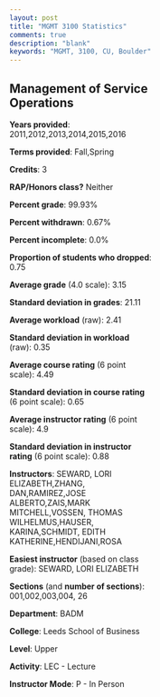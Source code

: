 ```yaml
---
layout: post
title: "MGMT 3100 Statistics"
comments: true
description: "blank"
keywords: "MGMT, 3100, CU, Boulder"
--- 
```

<head>
<script src="https://ajax.googleapis.com/ajax/libs/jquery/2.1.3/jquery.min.js"></script>
<script src="https://dl.dropboxusercontent.com/s/pc42nxpaw1ea4o9/highcharts.js?dl=0"></script>
<!-- <script src="../assets/js/highcharts.js"></script> -->
<style type="text/css">@font-face {
	font-family: "Bebas Neue";
	src: url(https://www.filehosting.org/file/details/544349/BebasNeue%20Regular.otf) format("opentype");
	}
	h1.Bebas { 
		font-family: "Bebas Neue", Verdana, Tahoma;
	}
</style>
</head>
<body>
	<div id="container" style="float: right; width: 45%; height: 88%; margin-left: 2.5%; margin-right: 2.5%;"></div>
	<script language="JavaScript">
		$(document).ready(function() {
		var chart = {type: 'column'};
		var title = {text: 'Grade Distribution'};
		var xAxis = {categories: ['A','B','C','D','F'],crosshair: true};
		var yAxis = {min: 0,title: {text: 'Percentage'}};
		var tooltip = {headerFormat: '<center><b><span style="font-size:20px">{point.key}</span></b></center>',
		               pointFormat: '<td style="padding:0"><b>{point.y:.1f}%</b></td>',
		               footerFormat: '</table>',shared: true,useHTML: true};
		var plotOptions = {column: {pointPadding: 0.0,borderWidth: 0}};  
		var credits = {enabled: false};var series= [{name: 'Percent',data: [34.45,49.73,13.54,1.41,0.87,]}];
		var json = {};
		json.chart = chart;
		json.title = title;
		json.tooltip = tooltip;
		json.xAxis = xAxis;
		json.yAxis = yAxis;  
		json.series = series;
		json.plotOptions = plotOptions;  
		json.credits = credits;
		$('#container').highcharts(json);
	});
	</script>
</body>
			   
## Management of Service Operations

**Years provided**: 2011,2012,2013,2014,2015,2016

**Terms provided**: Fall,Spring

**Credits**: 3

**RAP/Honors class?** Neither

**Percent grade**: 99.93%

**Percent withdrawn**: 0.67%

**Percent incomplete**: 0.0%

**Proportion of students who dropped**: 0.75

**Average grade** (4.0 scale): 3.15

**Standard deviation in grades**: 21.11

**Average workload** (raw): 2.41

**Standard deviation in workload** (raw): 0.35

**Average course rating** (6 point scale): 4.49

**Standard deviation in course rating** (6 point scale): 0.65

**Average instructor rating** (6 point scale): 4.9

**Standard deviation in instructor rating** (6 point scale): 0.88

**Instructors**: SEWARD, LORI ELIZABETH,ZHANG, DAN,RAMIREZ,JOSE ALBERTO,ZAIS,MARK MITCHELL,VOSSEN, THOMAS WILHELMUS,HAUSER, KARINA,SCHMIDT, EDITH KATHERINE,HENDIJANI,ROSA

**Easiest instructor** (based on class grade): SEWARD, LORI ELIZABETH

**Sections** (and **number of sections**): 001,002,003,004, 26

**Department**: BADM

**College**: Leeds School of Business

**Level**: Upper

**Activity**: LEC - Lecture

**Instructor Mode**: P  - In Person